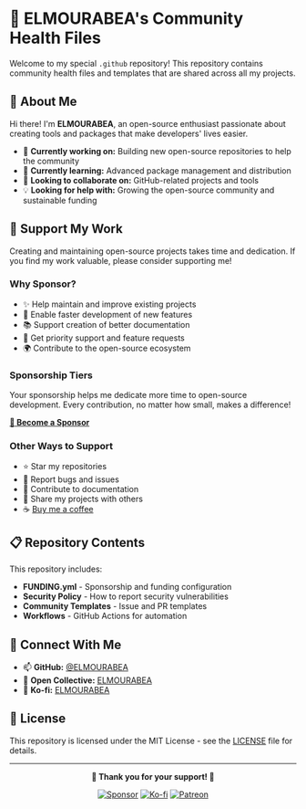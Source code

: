 # 💎 ELMOURABEA's Community Health Files

Welcome to my special `.github` repository! This repository contains community health files and templates that are shared across all my projects.

## 🌟 About Me

Hi there! I'm **ELMOURABEA**, an open-source enthusiast passionate about creating tools and packages that make developers' lives easier.

- 🔭 **Currently working on:** Building new open-source repositories to help the community
- 🌱 **Currently learning:** Advanced package management and distribution
- 👯 **Looking to collaborate on:** GitHub-related projects and tools
- 💡 **Looking for help with:** Growing the open-source community and sustainable funding

## 💖 Support My Work

Creating and maintaining open-source projects takes time and dedication. If you find my work valuable, please consider supporting me!

### Why Sponsor?

- ✨ Help maintain and improve existing projects
- 🚀 Enable faster development of new features
- 📚 Support creation of better documentation
- 🎯 Get priority support and feature requests
- 🌍 Contribute to the open-source ecosystem

### Sponsorship Tiers

Your sponsorship helps me dedicate more time to open-source development. Every contribution, no matter how small, makes a difference!

**[💝 Become a Sponsor](https://github.com/sponsors/ELMOURABEA)**

### Other Ways to Support

- ⭐ Star my repositories
- 🐛 Report bugs and issues
- 📝 Contribute to documentation
- 💬 Share my projects with others
- ☕ [Buy me a coffee](https://buymeacoffee.com/ELMOURABEA)

## 📋 Repository Contents

This repository includes:

- **FUNDING.yml** - Sponsorship and funding configuration
- **Security Policy** - How to report security vulnerabilities
- **Community Templates** - Issue and PR templates
- **Workflows** - GitHub Actions for automation

## 🤝 Connect With Me

- 📫 **GitHub:** [@ELMOURABEA](https://github.com/ELMOURABEA)
- 💼 **Open Collective:** [ELMOURABEA](https://opencollective.com/ELMOURABEA)
- 🎨 **Ko-fi:** [ELMOURABEA](https://ko-fi.com/ELMOURABEA)

## 📄 License

This repository is licensed under the MIT License - see the [LICENSE](LICENSE) file for details.

---

<div align="center">

**🙏 Thank you for your support! 🙏**

[![Sponsor](https://img.shields.io/badge/Sponsor-💖-pink?style=for-the-badge)](https://github.com/sponsors/ELMOURABEA)
[![Ko-fi](https://img.shields.io/badge/Ko--fi-☕-orange?style=for-the-badge)](https://ko-fi.com/ELMOURABEA)
[![Patreon](https://img.shields.io/badge/Patreon-🎨-red?style=for-the-badge)](https://patreon.com/ELMOURABEA)

</div>